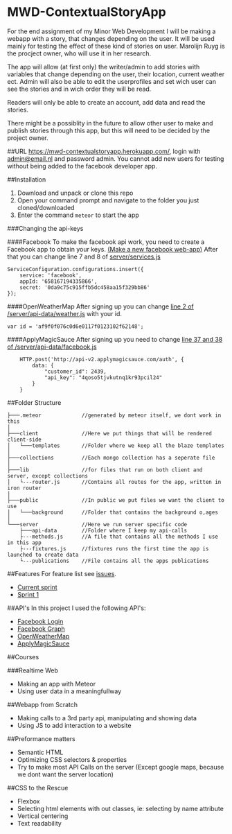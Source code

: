 # MWD-ContextualStoryApp
For the end assignment of my Minor Web Development I will be making a webapp with a story, that changes depending on the user.
It will be used mainly for testing the effect of these kind of stories on user. Marolijn Ruyg is the procject owner, who will use it in her research.

The app will allow (at first only) the writer/admin to add stories with variables that change depending on the user, their location, current weather ect.
Admin will also be able to edit the userprofiles and set wich user can see the stories and in wich order they will be read.

Readers will only be able to create an account, add data and read the stories.

There might be a possiblity in the future to allow other user to make and publish stories through this app, but this will need to be decided by the project owner.

##URL
https://mwd-contextualstoryapp.herokuapp.com/, login with admin@email.nl and password admin. 
You cannot add new users for testing without being added to the facebook developer app.

##Installation 

1. Download and unpack or clone this repo
2. Open your command prompt and navigate to the folder you just cloned/downloaded 
3. Enter the command `meteor` to start the app

###Changing the api-keys

####Facebook
To make the facebook api work, you need to create a Facebook app to obtain your keys. [(Make a new  facebook web-app)](https://developers.facebook.com/quickstarts/?platform=web)
After that you can change line 7 and 8 of [server/services.js](https://github.com/Wasknijper/MWD-ContextualStoryApp/blob/master/server/services.js#L7-L8)

```
ServiceConfiguration.configurations.insert({
    service: 'facebook',
    appId: '658167194335866',
    secret: '0da9c75c915ffb5dc458aa15f329bb86'
});
```

####OpenWeatherMap 
After signing up you can change [line 2 of /server/api-data/weather.js](https://github.com/Wasknijper/MWD-ContextualStoryApp/blob/master/server/api-data/weather.js#L2) with your id.

`var id = 'af9f0f076c0d6e0117f0123102f62148';`

####ApplyMagicSauce 
After signing up you need to change [line 37 and 38 of /server/api-data/facebook.js](https://github.com/Wasknijper/MWD-ContextualStoryApp/blob/master/server/api-data/facebook.js#L37-38)

```
    HTTP.post('http://api-v2.applymagicsauce.com/auth', {
        data: {
            "customer_id": 2439,
            "api_key": "4qoso5tjvkutnq1kr93pcil24"
        }
    }
```

##Folder Structure

```
├───.meteor			    //generated by meteor itself, we dont work in this
│ 
├───client			    //Here we put things that will be rendered client-side			
│   └───templates		//Folder where we keep all the blaze templates
│       
├───collections			//Each mongo collection has a seperate file
│
├───lib				    //for files that run on both client and server, except collections
│   └---router.js		//Contains all routes for the app, written in iron router
│
├───public			    //In public we put files we want the client to use
│   └───background		//Folder that contains the background o,ages
│
└───server			    //Here we run server specific code
    ├───api-data		//Folder where I keep my api-calls
    ├---methods.js		//A file that contains all the methods I use in this app
    ├---fixtures.js		//fixtures runs the first time the app is launched to create data
    └---publications	//File contains all the apps publications
```

##Features
For feature list see [issues](https://github.com/Wasknijper/MWD-ContextualStoryApp/issues).
- [Current sprint](https://github.com/Wasknijper/MWD-ContextualStoryApp/issues?q=is%3Aopen+is%3Aissue+milestone%3A%22Sprint+2%22)
- [Sprint 1](https://github.com/Wasknijper/MWD-ContextualStoryApp/issues?q=is%3Aopen+is%3Aissue+milestone%3A%22Sprint+1%22)

##API's
In this project I used the following API's:
- [Facebook Login](https://developers.facebook.com/docs/facebook-login)
- [Facebook Graph](https://developers.facebook.com/docs/graph-api)
- [OpenWeatherMap](http://openweathermap.org/)
- [ApplyMagicSauce](http://applymagicsauce.com/)

##Courses

###Realtime Web
- Making an app with Meteor
- Using user data in a meaningfullway

##Webapp from Scratch
- Making calls to a 3rd party api, manipulating and showing data
- Using JS to add interaction to a website

##Preformance matters
- Semantic HTML
- Optimizing CSS selectors & properties 
- Try to make most API Calls on the server (Except google maps, because we dont want the server location)

##CSS to the Rescue
- Flexbox
- Selecting html elements with out classes, ie: selecting by name attribute
- Vertical centering
- Text readability
